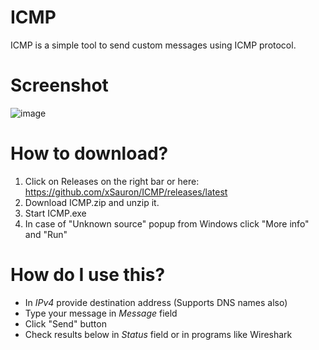# ICMP
ICMP is a simple tool to send custom messages using ICMP protocol.

# Screenshot
![image](https://user-images.githubusercontent.com/44329097/162615643-de6368ea-1e2f-4948-9cf8-84226280f5c8.png)

# How to download?
1. Click on Releases on the right bar or here: https://github.com/xSauron/ICMP/releases/latest
2. Download ICMP.zip and unzip it.
3. Start ICMP.exe
4. In case of "Unknown source" popup from Windows click "More info" and "Run"


# How do I use this?
- In *IPv4* provide destination address (Supports DNS names also)
- Type your message in *Message* field
- Click "Send" button
- Check results below in *Status* field or in programs like Wireshark
